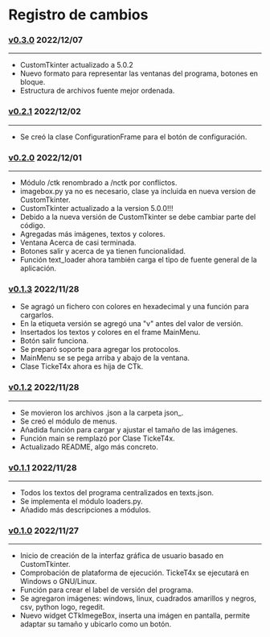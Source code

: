 # Registro de cambios

### [v0.3.0](https://github.com/Michelzxc/TickeT4x/) 2022/12/07

---

+ CustomTkinter actualizado a 5.0.2
+ Nuevo formato para representar las ventanas del programa, botones en bloque.
+ Estructura de archivos fuente mejor ordenada.

### [v0.2.1](https://github.com/Michelzxc/TickeT4x/tree/bf0972c79b7c79c3b0246ed9b3f514291db192b1) 2022/12/02

---

+ Se creó la clase ConfigurationFrame para el botón de configuración.

### [v0.2.0](https://github.com/Michelzxc/TickeT4x/tree/3b84c97f7e8cc56ddb0d5238c390cd694775e2c8) 2022/12/01

---

+ Módulo /ctk renombrado a /nctk por conflictos.
+ imagebox.py ya no es necesario, clase ya incluida en nueva version de CustomTkinter.
+ CustomTkinter actualizado a la version 5.0.0!!!
+ Debido a la nueva versión de CustomTkinter se debe cambiar parte del código.
+ Agregadas más imágenes, textos y colores.
+ Ventana Acerca de casi terminada.
+ Botones salir y acerca de ya tienen funcionalidad.
+ Función text_loader ahora también carga el tipo de fuente general de la aplicación.

### [v0.1.3](https://github.com/Michelzxc/TickeT4x/tree/42968c1f6a72df04e78071162437ef4ae8adeb80) 2022/11/28

+ Se agragó un fichero con colores en hexadecimal y una función para cargarlos.
+ En la etiqueta versión se agregó una "v" antes del valor de versión.
+ Insertados los textos y colores en el frame MainMenu.
+ Botón salir funciona.
+ Se preparó soporte para agregar los protocolos.
+ MainMenu se se pega arriba y abajo de la ventana.
+ Clase TickeT4x ahora es hija de CTk.

### [v0.1.2](https://github.com/Michelzxc/TickeT4x/tree/7a2578523f1817815aa824f23bbb08cef13efa73) 2022/11/28

---

+ Se movieron los archivos .json a la carpeta json_.
+ Se creó el módulo de menus.
+ Añadida función para cargar y ajustar el tamaño de las imágenes.
+ Función main se remplazó por Clase TickeT4x.
+ Actualizado README, algo más concreto.

### [v0.1.1](https://github.com/Michelzxc/TickeT4x/tree/ee7c86da93de201692082c67b7eda254b18d0990) 2022/11/28

---

+ Todos los textos del programa centralizados en texts.json.
+ Se implementa el módulo loaders.py.
+ Añadido más descripciones a módulos.

### [v0.1.0](https://github.com/Michelzxc/TickeT4x/tree/33a117fa5c8a174323f2c2c48394484e7898797c) 2022/11/27

---

+ Inicio de creación de la interfaz gráfica de usuario basado en CustomTkinter.
+ Comprobación de plataforma de ejecución. TickeT4x se ejecutará en Windows o GNU/Linux.
+ Función para crear el label de versión del programa.
+ Se agregaron imágenes: windows, linux, cuadrados amarillos y negros, csv, python logo, regedit.
+ Nuevo widget CTkImegeBox, inserta una imágen en pantalla, permite adaptar su tamaño y ubicarlo como un botón.
